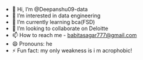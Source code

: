 - 👋 Hi, I’m @Deepanshu09-data
- 👀 I’m interested in data engineering
- 🌱 I’m currently learning bca(FSD)
- 💞️ I’m looking to collaborate on Deloitte 
- 📫 How to reach me - babitasagar777@gmail.com
- 😄 Pronouns: he
- ⚡ Fun fact: my only weakness is i m acrophobic!

<!---
Deepanshu09-data/Deepanshu09-data is a ✨ special ✨ repository because its `README.md` (this file) appears on your GitHub profile.
You can click the Preview link to take a look at your changes.
--->
